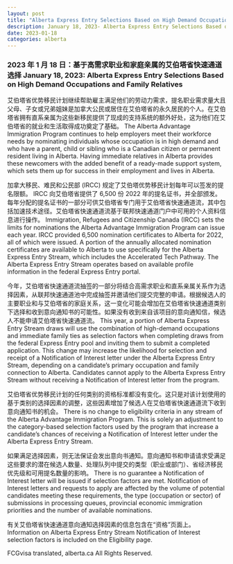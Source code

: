 ```yaml
---
layout: post
title: "Alberta Express Entry Selections Based on High Demand Occupations and Family Relatives"
description: January 18, 2023- Alberta Express Entry Selections Based on High Demand Occupations and Family Relatives
date: 2023-01-18
categories: alberta
---
```


### 2023 年 1 月 18 日：基于高需求职业和家庭亲属的艾伯塔省快速通道选择	January 18, 2023: Alberta Express Entry Selections Based on High Demand Occupations and Family Relatives

艾伯塔省优势移民计划继续帮助雇主满足他们的劳动力需求，提名职业需求量大且父母、子女或兄弟姐妹是加拿大公民或居住在艾伯塔省的永久居民的个人。在艾伯塔省拥有直系亲属为这些新移民提供了现成的支持系统的额外好处，这为他们在艾伯塔省的就业和生活取得成功奠定了基础。	The Alberta Advantage Immigration Program continues to help employers meet their workforce needs by nominating individuals whose occupation is in high demand and who have a parent, child or sibling who is a Canadian citizen or permanent resident living in Alberta. Having immediate relatives in Alberta provides these newcomers with the added benefit of a ready-made support system, which sets them up for success in their employment and lives in Alberta.

加拿大移民、难民和公民部 (IRCC) 规定了艾伯塔优势移民计划每年可以签发的提名限额。 IRCC 向艾伯塔省提供了 6,500 份 2022 年的提名证书，并全部颁发。每年分配的提名证书的一部分可供艾伯塔省专门用于艾伯塔省快速通道流，其中包括加速技术途径。艾伯塔省快速通道流基于联邦快速通道门户中可用的个人资料信息进行操作。	Immigration, Refugees and Citizenship Canada (IRCC) sets the limits for nominations the Alberta Advantage Immigration Program can issue each year. IRCC provided 6,500 nomination certificates to Alberta for 2022, all of which were issued. A portion of the annually allocated nomination certificates are available to Alberta to use specifically for the Alberta Express Entry Stream, which includes the Accelerated Tech Pathway. The Alberta Express Entry Stream operates based on available profile information in the federal Express Entry portal.

今年，艾伯塔省快速通道流抽签的一部分将结合高需求职业和直系亲属关系作为选择因素，从联邦快速通道池中完成抽签并邀请他们提交完整的申请。根据候选人的主要职业和与艾伯塔省的家庭关系，这一变化可能会增加在艾伯塔省快速通道类别下选择和收到意向通知书的可能性。如果没有收到来自该项目的意向通知信，候选人不能申请艾伯塔省快速通道流。	This year, a portion of Alberta Express Entry Stream draws will use the combination of high-demand occupations and immediate family ties as selection factors when completing draws from the federal Express Entry pool and inviting them to submit a completed application. This change may increase the likelihood for selection and receipt of a Notification of Interest letter under the Alberta Express Entry Stream, depending on a candidate’s primary occupation and family connection to Alberta. Candidates cannot apply to the Alberta Express Entry Stream without receiving a Notification of Interest letter from the program.

艾伯塔省优势移民计划的任何类别的资格标准都没有变化。这只是对该计划使用的基于类别的选择因素的调整，这些因素增加了候选人在艾伯塔省快速通道流下收到意向通知书的机会。	There is no change to eligibility criteria in any stream of the Alberta Advantage Immigration Program. This is solely an adjustment to the category-based selection factors used by the program that increase a candidate’s chances of receiving a Notification of Interest letter under the Alberta Express Entry Stream.

如果满足选择因素，则无法保证会发出意向书通知。意向通知书和申请请求受满足这些要求的潜在候选人数量、处理队列中提交的类型（职业或部门）、省经济移民优先级和可用提名数量的影响。	There is no guarantee a Notification of Interest letter will be issued if selection factors are met. Notification of Interest letters and requests to apply are affected by the volume of potential candidates meeting these requirements, the type (occupation or sector) of submissions in processing queues, provincial economic immigration priorities and the number of available nominations.

有关艾伯塔省快速通道意向通知选择因素的信息包含在“资格”页面上。	Information on Alberta Express Entry Stream Notification of Interest selection factors is included on the Eligibility page.

FCGvisa translated, alberta.ca All Rights Reserved.
